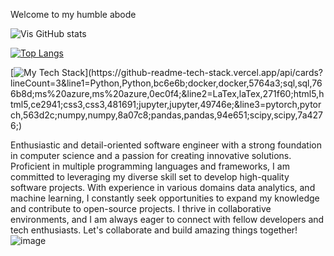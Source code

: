 Welcome to my humble abode

![Vis GitHub stats](https://github-readme-stats.vercel.app/api?username=ViSharma99&show_icons=true&theme=dracula)

[![Top Langs](https://github-readme-stats.vercel.app/api/top-langs/?username=ViSharma99&hide_progress=true)](https://github.com/anuraghazra/github-readme-stats)

[![My Tech Stack](https://github-readme-tech-stack.vercel.app/api/cards?lineCount=3&line1=Python,Python,bc6e6b;docker,docker,5764a3;sql,sql,766b8d;ms%20azure,ms%20azure,0ec0f4;&line2=LaTex,laTex,271f60;html5,html5,ce2941;css3,css3,481691;jupyter,jupyter,49746e;&line3=pytorch,pytorch,563d2c;numpy,numpy,8a07c8;pandas,pandas,94e651;scipy,scipy,7a4276;)](https://github-readme-tech-stack.vercel.app/api/cards?lineCount=3&line1=Python,Python,bc6e6b;docker,docker,5764a3;sql,sql,766b8d;ms%20azure,ms%20azure,0ec0f4;&line2=LaTex,laTex,271f60;html5,html5,ce2941;css3,css3,481691;jupyter,jupyter,49746e;&line3=pytorch,pytorch,563d2c;numpy,numpy,8a07c8;pandas,pandas,94e651;scipy,scipy,7a4276;)

Enthusiastic and detail-oriented software engineer with a strong foundation in computer science and a passion for creating innovative solutions. Proficient in multiple programming languages and frameworks, I am committed to leveraging my diverse skill set to develop high-quality software projects. With experience in various domains data analytics, and machine learning, I constantly seek opportunities to expand my knowledge and contribute to open-source projects. I thrive in collaborative environments, and I am always eager to connect with fellow developers and tech enthusiasts. Let's collaborate and build amazing things together!
![image](https://user-images.githubusercontent.com/87997273/231554744-04e4ab63-99f3-4826-b3c8-cfcf31db2865.png)
